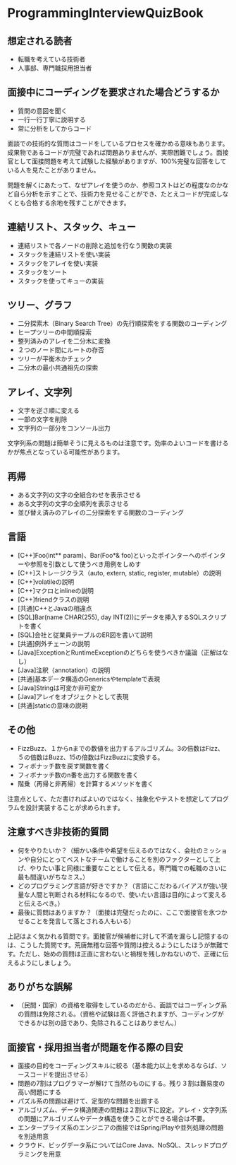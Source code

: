 # ProgrammingInterviewQuizBook

想定される読者
------
* 転職を考えている技術者
* 人事部、専門職採用担当者

面接中にコーディングを要求された場合どうするか
------

* 質問の意図を聞く
* 一行一行丁寧に説明する
* 常に分析をしてからコード

面談での技術的な質問はコードをしているプロセスを確かめる意味もあります。
成果物であるコードが完璧であれば問題ありませんが、実際困難でしょう。面接官として面接問題を考えて試験した経験がありますが、100%完璧な回答をしている人を見たことがありません。

問題を解くにあたって、なぜアレイを使うのか、参照コストはどの程度なのかなど自ら分析を示すことで、技術力を見せることができ、たとえコードが完成しなくとも合格する余地を残すことができます。

連結リスト、スタック、キュー
------
* 連結リストで各ノードの削除と追加を行なう関数の実装
* スタックを連結リストを使い実装
* スタックをアレイを使い実装
* スタックをソート
* スタックを使ってキューの実装

ツリー、グラフ
------
* 二分探索木（Binary Search Tree）の先行順探索をする関数のコーディング
* ヒープツリーの中間順探索
* 整列済みのアレイを二分木に変換
* ２つのノード間にルートの存否
* ツリーが平衡木かチェック
* 二分木の最小共通祖先の探索

アレイ、文字列
------
* 文字を逆さ順に変える
* 一部の文字を削除
* 文字列の一部分をコンソール出力

文字列系の問題は簡単そうに見えるものは注意です。効率のよいコードを書けるかが焦点となっている可能性があります。

再帰
------
* ある文字列の文字の全組合わせを表示させる
* ある文字列の文字の全順列を表示させる
* 並び替え済みのアレイの二分探索をする関数のコーディング

言語
------
* [C++]Foo(int** param)、Bar(Foo*& foo)といったポインターへのポインターや参照を引数として使うべき用例をしめす
* [C++]ストレージクラス（auto, extern, static, register, mutable）の説明
* [C++]volatileの説明
* [C++]マクロとinlineの説明
* [C++]friendクラスの説明
* [共通]C++とJavaの相違点
* [SQL]Bar(name CHAR(255), day INT(2))にデータを挿入するSQLスクリプトを書く
* [SQL]会社と従業員テーブルのER図を書いて説明
* [共通]例外チェーンの説明
* [Java]ExceptionとRuntimeExceptionのどちらを使うべきか議論（正解はなし）
* [Java]注釈（annotation）の説明
* [共通]基本データ構造のGenericsやtemplateで表現
* [Java]Stringは可変か非可変か
* [Java]アレイをオブジェクトとして表現
* [共通]staticの意味の説明

その他
-----
* FizzBuzz、１からnまでの数値を出力するアルゴリズム。3の倍数はFizz、５の倍数はBuzz、15の倍数はFizzBuzzに変換する。
* フィボナッチ数を戻す関数を書く
* フィボナッチ数のn番を出力する関数を書く
* 階乗（再帰と非再帰）を計算するメソッドを書く

注意点として、ただ書ければよいのではなく、抽象化やテストを想定してプログラムを設計実装することが求められます。

注意すべき非技術的質問
------
* 何をやりたいか？（細かい条件や希望を伝えるのではなく、会社のミッションや自分にとってベストなチームで働けることを別のファクターとして上げ、やりたい事と同様に重要なこととして伝える。専門職での転職のさいに最も間違いがちなミス。）
* どのプログラミング言語が好きですか？（言語にこだわるバイアスが強い狭量な人間と判断される材料になるので、使いたい言語は目的によって変えると伝えるべき。）
* 最後に質問はありますか？（面接は完璧だったのに、ここで面接官を氷つかせることを発言して落とされる人もいる）

上記はよく気かれる質問です。面接官が候補者に対して不満を漏らし記憶するのは、こうした質問です。荒唐無稽な回答や質問は控えるようにしたほうが無難です。ただし、始めの質問は正直に言わないと禍根を残しかねないので、正確に伝えるようにしましょう。

ありがちな誤解
------
* （民間・国家）の資格を取得をしているのだから、面談ではコーディング系の質問は免除される。（資格や試験は高く評価されますが、コーディングができるかは別の話であり、免除されることはありません。）

面接官・採用担当者が問題を作る際の目安
------
* 面接の目的をコーディングスキルに絞る（基本能力以上を求めるならば、ソースコードを提出させる）
* 問題の7割はプログラマーが解けて当然のものにする。残り３割は難易度の高い問題にする
* パズル系の問題は避けて、定型的な問題を出題する
* アルゴリズム、データ構造関連の問題は２割以下に設定。アレイ・文字列系の問題にアルゴリズムやデータ構造を使うことができる場合は不要。
* エンタープライズ系のエンジニアの面接ではSpring/Playや並列処理の問題を別途用意
* クラウド、ビッグデータ系についてはCore Java、NoSQL、スレッドプログラミングを用意
